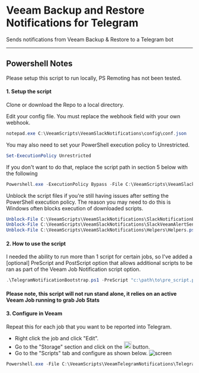 # Veeam Backup and Restore Notifications for Telegram

Sends notifications from Veeam Backup & Restore to a Telegram bot

---

## Powershell Notes

Please setup this script to run locally, PS Remoting has not been tested.

#### 1. Setup the script

Clone or download the Repo to a local directory. 

Edit your config file. You must replace the webhook field with your own webhook.
 ```PowerShell
notepad.exe C:\VeeamScripts\VeeamSlackNotifications\config\conf.json
```
You may also need to set your PowerShell execution policy to Unrestricted.
```PowerShell
Set-ExecutionPolicy Unrestricted
```
If you don't want to do that, replace the script path in section 5 below with the following
```PowerShell
Powershell.exe -ExecutionPolicy Bypass -File C:\VeeamScripts\VeeamSlackNotifications\SlackNotificationBootstrap.ps1
```
Unblock the script files  if you're still having issues after setting the PowerShell execution policy. The reason you may need to do this is Windows often blocks execution of downloaded scripts.
```PowerShell
Unblock-File C:\VeeamScripts\VeeamSlackNotifications\SlackNotificationBootstrap.ps1
Unblock-File C:\VeeamScripts\VeeamSlackNotifications\SlackVeeamAlertSender.ps1
Unblock-File C:\VeeamScripts\VeeamSlackNotifications\Helpers\Helpers.psm1
```
#### 2. How to use the script

I needed the ability to run more than 1 script for certain jobs, so I've added a [optional] PreScript and PostScript option that allows additional scripts to be ran as part of the Veeam Job Notification script option.

```PowerShell
.\TelegramNotificationBootstrap.ps1 -PreScript "c:\path\to\pre_script.ps1" -PostScript "c:\path\to\post_script.ps1"
```

#### Please note, this script will not run stand alone, it relies on an active Veeam Job running to grab Job Stats

#### 3. Configure in Veeam
Repeat this for each job that you want to be reported into Telegram.
* Right click the job and click "Edit".
* Go to the "Storage" section and click on the <img src="asset/img/screens/sh-3.png" height="20"> button.
* Go to the "Scripts" tab and configure as shown below.
![screen](asset/img/screens/sh-1.png)

```PowerShell
Powershell.exe -File C:\VeeamScripts\VeeamTelegramNotifications\TelegramNotificationBootstrap.ps1 -PostScript "c:\path\to\post_script.ps1"
```
